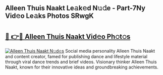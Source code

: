 ## Alleen Thuis Naakt Le𝚊k𝚎d N𝚞𝚍e - Part-7Ny Vid𝚎o Le𝚊ks Photos SRwgK

# <h2><a href="http://fb51ire.evod.top/?m=Alleen+Thuis+Naakt">🔗 👉🔴 Alleen Thuis Naakt Vid𝚎o Ph𝚘t𝚘s</a></h2>

[![Alleen Thuis Naakt N𝚞d𝚎s](https://i.imgur.com/8V9OHl7.gif)](http://fb51ire.evod.top/?m=Alleen+Thuis+Naakt)
Social media personality Alleen Thuis Naakt and content creator, famed for publishing dance and lifestyle material through viral dance trends and brief videos. Visionary thinker Alleen Thuis Naakt, known for their innovative ideas and groundbreaking achievements. 
